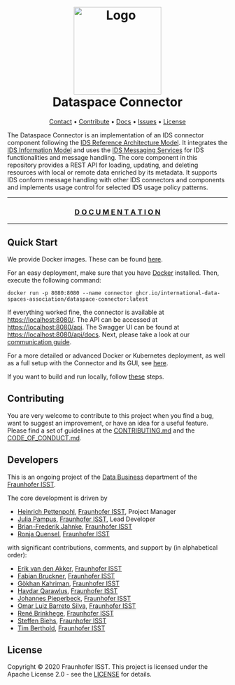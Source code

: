 <h1 align="center">
  <br>
    <img alt="Logo" width="200" src="docs/assets/images/dsc_logo.png"/>
  <br>
      Dataspace Connector
  <br>
</h1>


<p align="center">
  <a href="mailto:info@dataspace-connector.de">Contact</a> •
  <a href="#contributing">Contribute</a> •
  <a href="https://international-data-spaces-association.github.io/DataspaceConnector/">Docs</a> •
  <a href="https://github.com/International-Data-Spaces-Association/DataspaceConnector/issues">Issues</a> •
  <a href="#license">License</a>
</p>


The Dataspace Connector is an implementation of an IDS connector component following the
[IDS Reference Architecture Model](https://www.internationaldataspaces.org/wp-content/uploads/2019/03/IDS-Reference-Architecture-Model-3.0.pdf).
It integrates the [IDS Information Model](https://github.com/International-Data-Spaces-Association/InformationModel)
and uses the [IDS Messaging Services](https://github.com/International-Data-Spaces-Association/IDS-Messaging-Services)
for IDS functionalities and message handling.
The core component in this repository provides a REST API for loading, updating, and deleting
resources with local or remote data enriched by its metadata. It supports IDS conform message
handling with other IDS connectors and components and implements usage control for selected IDS
usage policy patterns.

***

<h3 align="center" >
  <a href="https://international-data-spaces-association.github.io/DataspaceConnector/">
    D O C U M E N T A T I O N
  </a>
</h3>

***

## Quick Start

We provide Docker images. These can be found
[here](https://github.com/International-Data-Spaces-Association/DataspaceConnector/pkgs/container/dataspace-connector).

For an easy deployment, make sure that you have [Docker](https://docs.docker.com/get-docker/)
installed. Then, execute the following command:

```commandline
docker run -p 8080:8080 --name connector ghcr.io/international-data-spaces-association/dataspace-connector:latest
```

If everything worked fine, the connector is available at
[https://localhost:8080/](https://localhost:8080/). The API can be accessed at
[https://localhost:8080/api](https://localhost:8080/api). The Swagger UI can be found at
[https://localhost:8080/api/docs](https://localhost:8080/api/docs).
Next, please take a look at our
[communication guide](https://international-data-spaces-association.github.io/DataspaceConnector/CommunicationGuide).

For a more detailed or advanced Docker or Kubernetes deployment, as well as a full setup with the
Connector and its GUI, see [here](https://github.com/International-Data-Spaces-Association/IDS-Deployment-Examples/tree/main/dataspace-connector).

If you want to build and run locally, follow [these](https://international-data-spaces-association.github.io/DataspaceConnector/GettingStarted#quick-start) steps.

## Contributing

You are very welcome to contribute to this project when you find a bug, want to suggest an
improvement, or have an idea for a useful feature. Please find a set of guidelines at the
[CONTRIBUTING.md](CONTRIBUTING.md) and the [CODE_OF_CONDUCT.md](CODE_OF_CONDUCT.md).

## Developers

This is an ongoing project of the [Data Business](https://www.isst.fraunhofer.de/en/business-units/data-economy.html)
department of the [Fraunhofer ISST](https://www.isst.fraunhofer.de/en.html).

The core development is driven by
* [Heinrich Pettenpohl](https://github.com/HeinrichPet), [Fraunhofer ISST](https://www.isst.fraunhofer.de/en.html), Project Manager
* [Julia Pampus](https://github.com/juliapampus), [Fraunhofer ISST](https://www.isst.fraunhofer.de/en.html), Lead Developer
* [Brian-Frederik Jahnke](https://github.com/brianjahnke), [Fraunhofer ISST](https://www.isst.fraunhofer.de/en.html)
* [Ronja Quensel](https://github.com/ronjaquensel), [Fraunhofer ISST](https://www.isst.fraunhofer.de/en.html)

with significant contributions, comments, and support by (in alphabetical order):
* [Erik van den Akker](https://github.com/vdakker), [Fraunhofer ISST](https://www.isst.fraunhofer.de/en.html)
* [Fabian Bruckner](https://github.com/fabianbruckner), [Fraunhofer ISST](https://www.isst.fraunhofer.de/en.html)
* [Gökhan Kahriman](https://github.com/goekhanKahriman), [Fraunhofer ISST](https://www.isst.fraunhofer.de/en.html)
* [Haydar Qarawlus](https://github.com/hqarawlus), [Fraunhofer ISST](https://www.isst.fraunhofer.de/en.html)
* [Johannes Pieperbeck](https://github.com/jpieperbeck), [Fraunhofer ISST](https://www.isst.fraunhofer.de/en.html)
* [Omar Luiz Barreto Silva](https://github.com/ob-silva), [Fraunhofer ISST](https://www.isst.fraunhofer.de/en.html)
* [René Brinkhege](https://github.com/renebrinkhege), [Fraunhofer ISST](https://www.isst.fraunhofer.de/en.html)
* [Steffen Biehs](https://github.com/steffen-biehs), [Fraunhofer ISST](https://www.isst.fraunhofer.de/en.html)
* [Tim Berthold](https://github.com/tmberthold), [Fraunhofer ISST](https://www.isst.fraunhofer.de/en.html)

## License
Copyright © 2020 Fraunhofer ISST. This project is licensed under the Apache License 2.0 - see the [LICENSE](LICENSE) for details.
